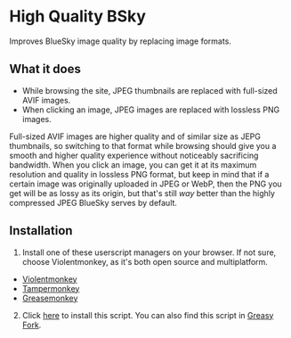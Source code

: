 # High Quality BSky
Improves BlueSky image quality by replacing image formats.

## What it does
- While browsing the site, JPEG thumbnails are replaced with full-sized AVIF images.
- When clicking an image, JPEG images are replaced with lossless PNG images.

Full-sized AVIF images are higher quality and of similar size as JEPG thumbnails, so switching to that format while browsing should give you a smooth and higher quality experience without noticeably sacrificing bandwidth. When you click an image, you can get it at its maximum resolution and quality in lossless PNG format, but keep in mind that if a certain image was originally uploaded in JPEG or WebP, then the PNG you get will be as lossy as its origin, but that's still *way* better than the highly compressed JPEG BlueSky serves by default.

## Installation
1. Install one of these userscript managers on your browser. If not sure, choose Violentmonkey, as it's both open source and multiplatform.
- [Violentmonkey](https://violentmonkey.github.io/get-it/)
- [Tampermonkey](https://www.tampermonkey.net/)
- [Greasemonkey](https://addons.mozilla.org/firefox/addon/greasemonkey/)

2. Click [here](https://github.com/Duskdyr/High-Quality-BSky/raw/refs/heads/main/high_quality_bsky.user.js) to install this script. You can also find this script in [Greasy Fork](https://greasyfork.org/en/scripts/524705-high-quality-bsky).
